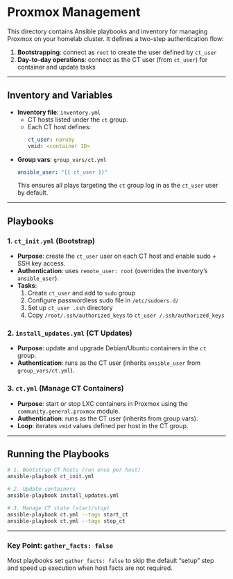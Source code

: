 # Proxmox Management

This directory contains Ansible playbooks and inventory for managing Proxmox on your homelab cluster. It defines a two-step authentication flow:

1. **Bootstrapping**: connect as `root` to create the user defined by `ct_user`
2. **Day-to-day operations**: connect as the CT user (from `ct_user`) for container and update tasks

---

## Inventory and Variables

- **Inventory file**: `inventory.yml`
  - CT hosts listed under the `ct` group.
  - Each CT host defines:
    ```yaml
    ct_user: naruby
    vmid: <container ID>
    ```
- **Group vars**: `group_vars/ct.yml`
  ```yaml
  ansible_user: "{{ ct_user }}"
  ```
  This ensures all plays targeting the `ct` group log in as the `ct_user` user by default.

---

## Playbooks

### 1. `ct_init.yml` (Bootstrap)

- **Purpose**: create the `ct_user` user on each CT host and enable sudo + SSH key access.
- **Authentication**: uses `remote_user: root` (overrides the inventory’s `ansible_user`).
- **Tasks**:
  1. Create `ct_user` and add to `sudo` group
  2. Configure passwordless sudo file in `/etc/sudoers.d/`
  3. Set up `ct_user .ssh` directory
  4. Copy `/root/.ssh/authorized_keys` to `ct_user /.ssh/authorized_keys`

### 2. `install_updates.yml` (CT Updates)

- **Purpose**: update and upgrade Debian/Ubuntu containers in the `ct` group.
- **Authentication**: runs as the CT user (inherits `ansible_user` from `group_vars/ct.yml`).

### 3. `ct.yml` (Manage CT Containers)

- **Purpose**: start or stop LXC containers in Proxmox using the `community.general.proxmox` module.
- **Authentication**: runs as the CT user (inherits from group vars).
- **Loop**: iterates `vmid` values defined per host in the CT group.

---

## Running the Playbooks

```bash
# 1. Bootstrap CT hosts (run once per host)
ansible-playbook ct_init.yml

# 2. Update containers
ansible-playbook install_updates.yml

# 3. Manage CT state (start/stop)
ansible-playbook ct.yml --tags start_ct
ansible-playbook ct.yml --tags stop_ct
```

---

### Key Point: `gather_facts: false`

Most playbooks set `gather_facts: false` to skip the default “setup” step and speed up execution when host facts are not required.
